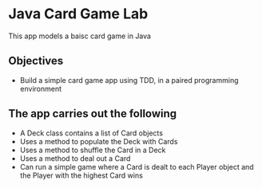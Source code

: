 # Java Card Game Lab
This app models a baisc card game in Java

## Objectives
* Build a simple card game app using TDD, in a paired programming environment

## The app carries out the following
* A Deck class contains a list of Card objects
* Uses a method to populate the Deck with Cards
* Uses a method to shuffle the Card in a Deck
* Uses a method to deal out a Card
* Can run a simple game where a Card is dealt to each Player object and the Player with the highest Card wins
